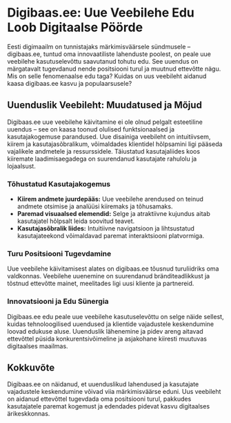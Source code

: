 # Digibaas.ee: Uue Veebilehe Edu Loob Digitaalse Pöörde

Eesti digimaailm on tunnistajaks märkimisväärsele sündmusele – digibaas.ee, tuntud oma innovaatiliste lahenduste poolest, on peale uue veebilehe kasutuselevõttu saavutanud tohutu edu. See uuendus on märgatavalt tugevdanud nende positsiooni turul ja muutnud ettevõtte nägu. Mis on selle fenomenaalse edu taga? Kuidas on uus veebileht aidanud kaasa digibaas.ee kasvu ja populaarsusele?

## Uuenduslik Veebileht: Muudatused ja Mõjud

Digibaas.ee uue veebilehe käivitamine ei ole olnud pelgalt esteetiline uuendus – see on kaasa toonud olulised funktsionaalsed ja kasutajakogemuse parandused. Uue disainiga veebileht on intuitiivsem, kiirem ja kasutajasõbralikum, võimaldades klientidel hõlpsamini ligi pääseda vajalikele andmetele ja ressurssidele. Täiustatud kasutajaliides koos kiiremate laadimisaegadega on suurendanud kasutajate rahulolu ja lojaalsust.

### Tõhustatud Kasutajakogemus

- **Kiirem andmete juurdepääs:** Uue veebilehe arendused on teinud andmete otsimise ja analüüsi kiiremaks ja tõhusamaks.
- **Paremad visuaalsed elemendid:** Selge ja atraktiivne kujundus aitab kasutajatel hõlpsalt leida soovitud teavet.
- **Kasutajasõbralik liides:** Intuitiivne navigatsioon ja lihtsustatud kasutajateekond võimaldavad paremat interaktsiooni platvormiga.

### Turu Positsiooni Tugevdamine

Uue veebilehe käivitamisest alates on digibaas.ee tõusnud turuliidriks oma valdkonnas. Veebilehe uuenemine on suurendanud bränditeadlikkust ja tõstnud ettevõtte mainet, meelitades ligi uusi kliente ja partnereid.

### Innovatsiooni ja Edu Sünergia

Digibaas.ee edu peale uue veebilehe kasutuselevõttu on selge näide sellest, kuidas tehnoloogilised uuendused ja klientide vajadustele keskendumine loovad edukuse aluse. Uuenduslik lähenemine ja pidev areng aitavad ettevõttel püsida konkurentsivõimeline ja asjakohane kiiresti muutuvas digitaalses maailmas.

## Kokkuvõte

Digibaas.ee on näidanud, et uuenduslikud lahendused ja kasutajate vajadustele keskendumine võivad viia märkimisväärse eduni. Uus veebileht on aidanud ettevõttel tugevdada oma positsiooni turul, pakkudes kasutajatele paremat kogemust ja edendades pidevat kasvu digitaalses ärikeskkonnas.

